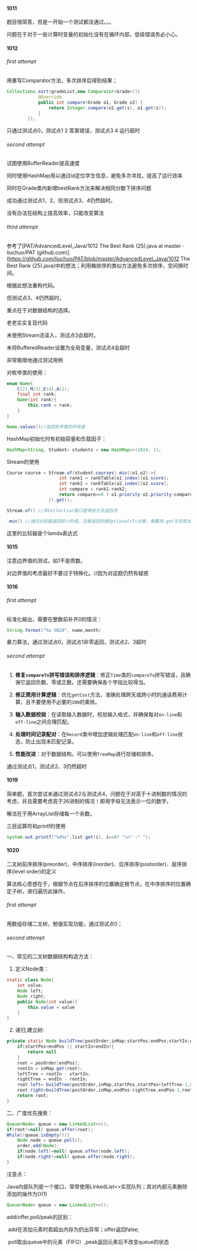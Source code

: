 #### 1011

题目很简答，但是一开始一个测试都没通过。。。

问题在于对于一些计算时变量的初始化没有在循环内部。低级错误务必小心。

#### 1012

###### first attempt

用重写Comparator方法，多次排序后得到结果；

````java
Collections.sort(gradeList,new Comparator<Grade>(){
			@Override
			public int compare(Grade o1, Grade o2) {
				return Integer.compare(o2.get(s), o1.get(s));
			}
		});
````

只通过测试点0，测试点1 2 答案错误，测试点3 4 运行超时

###### second attempt

试图使用BufferReader提高速度

同时使用HashMap用以通过id定位学生信息，避免多次寻找，提高了运行效率

同时在Grade类内新增bestRank方法来解决相同分数下排序问题

成功通过测试点1、2，但测试点3、4仍然超时。

没有办法在结构上提高效率，只能改变算法

###### third attempt

参考了[PAT/AdvancedLevel_Java/1012 The Best Rank (25).java at master · liuchuo/PAT (github.com)](https://github.com/liuchuo/PAT/blob/master/AdvancedLevel_Java/1012 The Best Rank (25).java)中的想法；利用桶排序的类似方法避免多次排序，空间换时间。

根据此想法重构代码。

但测试点3、4仍然超时。

重点在于对数据结构的选择。

老老实实复现代码

未使用Stream流读入，测试点3会超时。

未将BufferedReader设置为全局变量，测试点4会超时

非常极限地通过测试用例

对枚举类的使用：

````java
enum Name{
    C(2),M(3),E(4),A(1);
    final int rank;
    Name(int rank){
        this.rank = rank;
    }
}

Name.values()//返回枚举类的所有值
````

HashMap初始化时有初始容量和负载因子：

````java
HashMap<String, Student> students = new HashMap<>(1024, 1);
````

Stream的使用

````java
Course course = Stream.of(student.courses).min((o1,o2)->{
					int rank1 = rankTable[o1.index][o1.score];
					int rank2 = rankTable[o2.index][o2.score];
					int compare = rank1-rank2;
					return compare==0 ? o1.priority-o2.priority:compare;
				}).get();
````

````java
Stream.of() //非Collection接口使用该方法返回流
````

````java
.min() //通过比较器返回较小的值，注意返回的是Optional<T>对象，需要用.get方法取出
````

这里的比较器是个lamda表达式

#### 1015

注意边界值的测试，如1不是质数。

对边界值的考虑最好不要过于特殊化。//因为对这题仍然有疑惑
#### 1016
###### first attempt

标准化输出，需要在整数前补齐0的情况：

````java
String.format("%s %02d", name,month)
````

暴力算法，通过测试点0，测试点1非零返回，测试点2、3超时

###### second attempt

1. **修复`compareTo`拼写错误和排序逻辑**：修正`Time`类的`comparoTo`拼写错误，且确保它返回负数、零或正数。还需要确保各个字段比较得当。

2. **修正费用计算逻辑**：优化`getCost`方法，准确处理跨天或跨小时的通话费用计算，且不要使用不必要的`100`的乘除。

3. **输入数据校验**：在读取输入数据时，校验输入格式，并确保每对`on-line`和`off-line`之间合理匹配。

4. **处理时间记录配对**：在`Record`类中增加逻辑处理匹配`on-line`和`off-line`状态，防止出现未匹配记录。

5. **性能改进**：对于数据结构，可以使用`TreeMap`进行存储和排序。

通过测试点1，测试点2、3仍然超时

#### 1019

简单题，首次尝试未通过测试点2与测试点4，问题在于对高于十进制数的情况的考虑，并且需要考虑高于26进制的情况！即用字母无法表示一位的数字。

解法在于用ArrayList存储每一个余数。

三目运算符和printf的使用

````java
System.out.printf("%d%s",list.get(i), i==0? "\n" :" ");
````

#### 1020

二叉树前序排序(preorder)、中序排序(inorder)、后序排序(postorder)、层序排序(level order)的定义

算法核心思想在于，根据节点在后序排序的位置确定根节点，在中序排序的位置确定子树，递归遍历此操作。

###### first attempt

用数组存储二叉树，勉强实现功能，通过测试点0；

###### second attempt

一、常见的二叉树数据结构构造方法：

1. 定义Node类：

````java
static class Node{
    int value;
    Node left;
    Node right;
    public Node(int value){
        this.value = value
    }
}
````

2. 递归,建立树:

````java
private static Node buildTree(postOrder;inMap;startPos;endPos;startIn;endIn){
	if(startPos>endPos || startIn>endIn){
        return null
    }
    root = posOrder[endPos];
    rootIn = inMap.get(root);
    leftTree = rootIn - startIn;
    rightTree = endIn - rootIn;
    root.left= buildTree(postOrder,inMap,startPos,startPos+leftTree-1,startIn,rootIn-1);
    root.right=buildTree(postOrder,inMap,endPos-rightTree,endPos-1,rootIn+1,endIn);
    return root;
}
````

二、广度优先搜索：

````java
Queue<Node> queue = new LinkedList<>();
if(root!=null) queue.offer(root);
While(!queue.isEmpty()){
    Node node = queue.poll();
    order.add(Node);
    if(node.left!=null) queue.offer(node.left);
    if(node.right!=null) queue.offer(node.right);
}
````

注意点：

Java内部队列是一个接口，常常使用LinkedList<>实现队列；其对内部元素删除添加的操作为O(1)

````java
Queue<Node> queue = new LinkedList<>();
````

add/offer,poll/peak的区别：

​	add在添加元素时若超出内存为扔出异常；offer返回false;

​	poll取出queue中的元素（FIFO）,peak返回元素后不改变queue的状态
